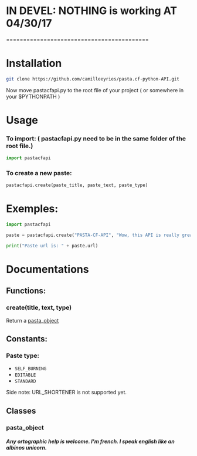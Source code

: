 # IN DEVEL: NOTHING is working AT 04/30/17
==========================================

# Installation

```sh
git clone https://github.com/camilleeyries/pasta.cf-python-API.git
```

Now move pastacfapi.py to the root file of your project ( or somewhere in your $PYTHONPATH )

# Usage

### To import: ( pastacfapi.py need to be in the same folder of the root file.)

```py
import pastacfapi
```

### To create a new paste:

```py
pastacfapi.create(paste_title, paste_text, paste_type)
```

# Exemples:

```py
import pastacfapi

paste = pastacfapi.create("PASTA-CF-API", "Wow, this API is really great, thanks to Camille Eyriès, <3", pastacfapi.SELF_BURNING)

print("Paste url is: " + paste.url)
```

# Documentations

## Functions:

### create(title, text, type)

Return a [pasta_object](#pasta_object)

## Constants:

### Paste type:

- ```SELF_BURNING```
- ```EDITABLE```
- ```STANDARD```

Side note: URL_SHORTENER is not supported yet.

## Classes

### pasta_object

##### Any ortographic help is welcome. I'm french. I speak english like an albinos unicorn.